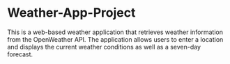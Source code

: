 # Weather-App-Project
This is a web-based weather application that retrieves weather information from the OpenWeather API. The application allows users to enter a location and displays the current weather conditions as well as a seven-day forecast.

